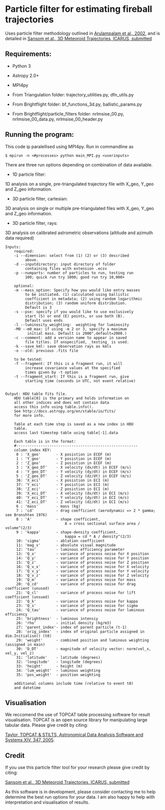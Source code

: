 # Particle filter for estimating fireball trajectories
Uses particle filter methodology outlined in
[Arulampalam et al., 2002](https://ieeexplore.ieee.org/abstract/document/978374/), and is detailed in 
[Sansom et al., 3D Meteoroid Trajectories, ICARUS, submitted](https://arxiv.org/abs/1802.02697)


## Requirements:
- Python 3
- Astropy 2.0+
- MPI4py

- From Triangulation folder: trajectory_utilities.py, 
                             dfn_utils.py
- From Brightflight folder: bf_functions_3d.py, 
                            ballistic_params.py
- From Brightflight/particle_filters folder: nrlmsise_00.py, 
                                             nrlmsise_00_data.py, 
                                             nrlmsise_00_header.py
## Running the program:
This code ip paralellised using MPI4py. 
Run in commandline as 

`$ mpirun -n <#processes> python main_MPI.py <userinputs>`

There are three run options depending on combination of data 
available. 

- 1D particle filter:            

1D analysis on a single, pre-triangulated trajectory file with X_geo, Y_geo and Z_geo information.

- 3D particle filter, cartesian: 

3D analysis on single or multiple pre-triangulated files with X_geo, Y_geo and Z_geo information.

- 3D particle filter, rays:      

3D analysis on calibrated astrometric observations (altitude and azimuth data required)




    Inputs: 
        required:
        -i --dimension: select from (1) (2) or (3) described 
             above.
        -d --inputdirectory: input directory of folder 
             containing files with extension .ecsv
        -p --numparts: number of particles to run, testing run 
             100; quick run try 1000; good run try 10,000+
        
        optional:
        -m --mass_option: Specify how you would like entry masses 
             to be initiated. (1) calculated using ballistic 
             coefficient in metadata; (2) using random logarithmic 
             distribution; (3) random uniform distribution. 
             Default is 3
        -s --pse: specify if you would like to use exclusively 
             start (S) or end (E) points, or use both (B). 
             Default uses ends
        -l --luminosity_weighting:  weighting for luminosity
        -M0 --m0_max: if using -m 2 or 3, specify a maximum 
              initial mass. Default is 2000",default=2000.)
        -c --comment: add a version name to appear in saved 
             file titles. If unspecified, _testing_ is used.
        -k --save_kml: save observation rays as kmls
        -o --old: previous .fits file
        
        to be tested:
        -f --fragment: If this is a fragment run, it will 
             increase covariance values at the specified 
             times given by -t option
        -t --fragment_start: If this is a fragment run, give  
             starting time (seconds in UTC, not event relative)
        

    Output: HDU table fits file. 
        HDU table[0] is the primary and holds information on 
        all other indices and does not contain data
        access this info using table.info(). 
        See http://docs.astropy.org/en/stable/io/fits/ 
        for more info. 

        Table at each time step is saved as a new index in HDU 
        table. 
        access last timestep table using table[-1].data

        Each table is in the format:
        #-------------------------------------------------------
        column index KEY:
         0 : 'X_geo'       - X posistion in ECEF (m)
         1 : 'Y_geo'       - Y posistion in ECEF (m)
         2 : 'Z_geo'       - Z posistion in ECEF (m) 
         3 : 'X_geo_DT'    - X velocity (dx/dt) in ECEF (m/s) 
         4 : 'Y_geo_DT'    - Y velocity (dy/dt) in ECEF (m/s) 
         5 : 'Z_geo_DT'    - Z velocity (dz/dt) in ECEF (m/s) 
         36: 'X_eci'       - X posistion in ECI (m)
         37: 'Y_eci'       - Y posistion in ECI (m)
         38: 'Z_eci'       - Z posistion in ECI (m)
         39: 'X_eci_DT'    - X velocity (dx/dt) in ECI (m/s)
         40: 'Y_eci_DT'    - Y velocity (dy/dt) in ECI (m/s)
         41: 'Z_eci_DT'    - Z velocity (dz/dt) in ECI (m/s)
         6 : 'mass'        - mass (kg)
         7 : 'cd'          - drag coefficient (aerodynamic => 2 * gamma; see Bronshten 1976)
         8 : 'A'           - shape coefficient,
                               A = cross sectional surface area / volume^(2/3)
         9 : 'kappa'       - shape-density coefficient, 
                               kappa = cd * A / density^(2/3)
         10: 'sigma'       - ablation coefficient
         11: 'mag_v'       - absolute visual magnitude
         12: 'tau'         - luminous efficiency parameter
         13: 'Q_x'         - variance of process noise for X position
         14: 'Q_y'         - variance of process noise for Y position
         15: 'Q_z'         - variance of process noise for Z position
         16: 'Q_v_x'       - variance of process noise for X velocity
         17: 'Q_v_y'       - variance of process noise for Y velocity
         18: 'Q_v_z'       - variance of process noise for Z velocity
         19: 'Q_m'         - variance of process noise for mass
         20: 'Q_cd'        - variance of process noise for drag coefficient (unused)
         21: 'Q_cl'        - variance of process noise for lift coefficient (unsued)
         22: 'Q_k'         - variance of process noise for kappa
         23: 'Q_s'         - variance of process noise for sigma
         24: 'Q_tau'       - variance of process noise for luminous efficiency
         25: 'brightness'  - luminous intensiy
         26: 'rho'         - initial density (kg/m3)
         27: 'parent_index'- index of parent particle (t-1)
         28: 'orig_index'  - index of original particle assigned in dim.Initialise() (t0)
         29: 'weight'      - combined position and luminous weighting (assigned in main)
         30: 'D_DT'        - magnitude of velocity vector: norm(vel_x, vel_y, vel_z)
         31: 'latitude'    - latitude (degrees)
         32: 'longitude'   - longitude (degrees)
         33: 'height'      - height (m)
         34: 'lum_weight'  - luminous weighting
         35: 'pos_weight'  - position weighting

        additional columns include time (relative to event t0)
        and datetime
       
      
## Visualisation
We reccomend the use of TOPCAT table processing software for result visualisation. 
TOPCAT is an open source library for manipulating large tabular data. Please give credit by citing:

[Taylor, TOPCAT & STILTS, Astronomical Data Analysis Software and Systems XIV, 347, 2005](http://adsabs.harvard.edu/full/2005ASPC..347...29T).


## Credit

If you use this particle filter tool for your research please give credit by citing:

[Sansom et al., 3D Meteoroid Trajectories, ICARUS, submitted](https://arxiv.org/abs/1802.02697)

As this software is in development, please consider contacting me to help determine the best run options for your data. 
I am also happy to help with interpretation and visualisation of results.


